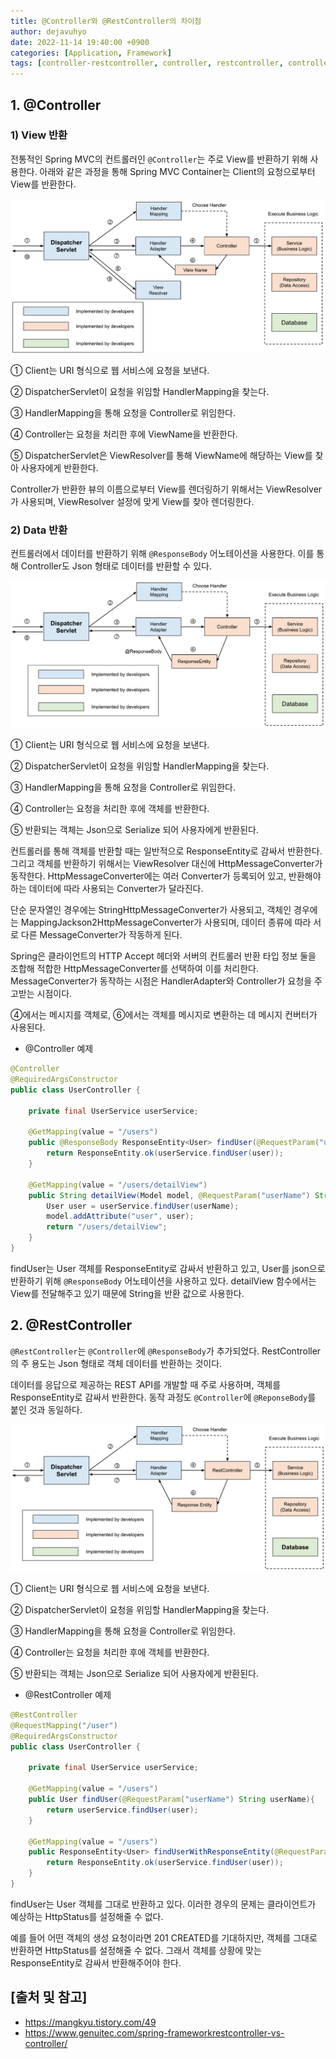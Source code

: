 ```yaml
---
title: @Controller와 @RestController의 차이점
author: dejavuhyo
date: 2022-11-14 19:40:00 +0900
categories: [Application, Framework]
tags: [controller-restcontroller, controller, restcontroller, controller-view, controller-data, restcontroller-data, controller-return, restcontroller-return, controller-restcontroller-차이점, 컨트롤러-차이점]
---
```


## 1. @Controller

### 1) View 반환
전통적인 Spring MVC의 컨트롤러인 `@Controller`는 주로 View를 반환하기 위해 사용한다. 아래와 같은 과정을 통해 Spring MVC Container는 Client의 요청으로부터 View를 반환한다.

![controller-view](/assets/img/2022-11-14-controller-vs-restcontroller/controller-view.png)

① Client는 URI 형식으로 웹 서비스에 요청을 보낸다.

② DispatcherServlet이 요청을 위임할 HandlerMapping을 찾는다.

③ HandlerMapping을 통해 요청을 Controller로 위임한다.

④ Controller는 요청을 처리한 후에 ViewName을 반환한다.

⑤ DispatcherServlet은 ViewResolver를 통해 ViewName에 해당하는 View를 찾아 사용자에게 반환한다.

Controller가 반환한 뷰의 이름으로부터 View를 렌더링하기 위해서는 ViewResolver가 사용되며, ViewResolver 설정에 맞게 View를 찾아 렌더링한다.

### 2) Data 반환
컨트롤러에서 데이터를 반환하기 위해 `@ResponseBody` 어노테이션을 사용한다. 이를 통해 Controller도 Json 형태로 데이터를 반환할 수 있다.

![controller-data](/assets/img/2022-11-14-controller-vs-restcontroller/controller-data.png)

① Client는 URI 형식으로 웹 서비스에 요청을 보낸다.

② DispatcherServlet이 요청을 위임할 HandlerMapping을 찾는다.

③ HandlerMapping을 통해 요청을 Controller로 위임한다.

④ Controller는 요청을 처리한 후에 객체를 반환한다.

⑤ 반환되는 객체는 Json으로 Serialize 되어 사용자에게 반환된다.

컨트롤러를 통해 객체를 반환할 때는 일반적으로 ResponseEntity로 감싸서 반환한다. 그리고 객체를 반환하기 위해서는 ViewResolver 대신에 HttpMessageConverter가 동작한다. HttpMessageConverter에는 여러 Converter가 등록되어 있고, 반환해야 하는 데이터에 따라 사용되는 Converter가 달라진다.

단순 문자열인 경우에는 StringHttpMessageConverter가 사용되고, 객체인 경우에는 MappingJackson2HttpMessageConverter가 사용되며, 데이터 종류에 따라 서로 다른 MessageConverter가 작동하게 된다.

Spring은 클라이언트의 HTTP Accept 헤더와 서버의 컨트롤러 반환 타입 정보 둘을 조합해 적합한 HttpMessageConverter를 선택하여 이를 처리한다. MessageConverter가 동작하는 시점은 HandlerAdapter와 Controller가 요청을 주고받는 시점이다.

④에서는 메시지를 객체로, ⑥에서는 객체를 메시지로 변환하는 데 메시지 컨버터가 사용된다.

* @Controller 예제

```java
@Controller
@RequiredArgsConstructor
public class UserController {

    private final UserService userService;

    @GetMapping(value = "/users")
    public @ResponseBody ResponseEntity<User> findUser(@RequestParam("userName") String userName){
        return ResponseEntity.ok(userService.findUser(user));
    }
    
    @GetMapping(value = "/users/detailView")
    public String detailView(Model model, @RequestParam("userName") String userName){
        User user = userService.findUser(userName);
        model.addAttribute("user", user);
        return "/users/detailView";
    }
}
```

findUser는 User 객체를 ResponseEntity로 감싸서 반환하고 있고, User를 json으로 반환하기 위해 `@ResponseBody` 어노테이션을 사용하고 있다. detailView 함수에서는 View를 전달해주고 있기 때문에 String을 반환 값으로 사용한다.

## 2. @RestController
`@RestController`는 `@Controller`에 `@ResponseBody`가 추가되었다. RestController의 주 용도는 Json 형태로 객체 데이터를 반환하는 것이다.

데이터를 응답으로 제공하는 REST API를 개발할 때 주로 사용하며, 객체를 ResponseEntity로 감싸서 반환한다. 동작 과정도 `@Controller`에 `@ReponseBody`를 붙인 것과 동일하다.

![rest-controller](/assets/img/2022-11-14-controller-vs-restcontroller/rest-controller.png)

① Client는 URI 형식으로 웹 서비스에 요청을 보낸다.

② DispatcherServlet이 요청을 위임할 HandlerMapping을 찾는다.

③ HandlerMapping을 통해 요청을 Controller로 위임한다.

④ Controller는 요청을 처리한 후에 객체를 반환한다.

⑤ 반환되는 객체는 Json으로 Serialize 되어 사용자에게 반환된다.

* @RestController 예제

```java
@RestController
@RequestMapping("/user")
@RequiredArgsConstructor
public class UserController {

    private final UserService userService;

    @GetMapping(value = "/users")
    public User findUser(@RequestParam("userName") String userName){
        return userService.findUser(user);
    }

    @GetMapping(value = "/users")
    public ResponseEntity<User> findUserWithResponseEntity(@RequestParam("userName") String userName){
        return ResponseEntity.ok(userService.findUser(user));
    }
}
```

findUser는 User 객체를 그대로 반환하고 있다. 이러한 경우의 문제는 클라이언트가 예상하는 HttpStatus를 설정해줄 수 없다.

예를 들어 어떤 객체의 생성 요청이라면 201 CREATED를 기대하지만, 객체를 그대로 반환하면 HttpStatus를 설정해줄 수 없다. 그래서 객체를 상황에 맞는 ResponseEntity로 감싸서 반환해주어야 한다.

## [출처 및 참고]
* <https://mangkyu.tistory.com/49>
* <https://www.genuitec.com/spring-frameworkrestcontroller-vs-controller/>
